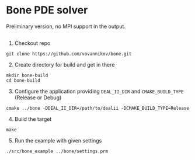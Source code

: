 # Bone PDE solver

Preliminary version, no MPI support in the output.

## 

1. Checkout repo
```
git clone https://github.com/vovannikov/bone.git
```

2. Create directory for build and get in there
```
mkdir bone-build
cd bone-build
```

3. Configure the application providing `DEAL_II_DIR` and `CMAKE_BUILD_TYPE` (Release or Debug)
```
cmake ../bone -DDEAL_II_DIR=/path/to/dealii -DCMAKE_BUILD_TYPE=Release
```

4. Build the target
```
make
```

5. Run the example with given settings
```
./src/bone_example ../bone/settings.prm
```